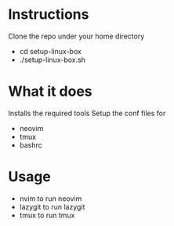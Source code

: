 # Instructions
Clone the repo under your home directory
- cd setup-linux-box
- ./setup-linux-box.sh

# What it does
Installs the required tools
Setup the conf files for
- neovim
- tmux
- bashrc

# Usage
- nvim to run neovim
- lazygit to run lazygit
- tmux to run tmux


